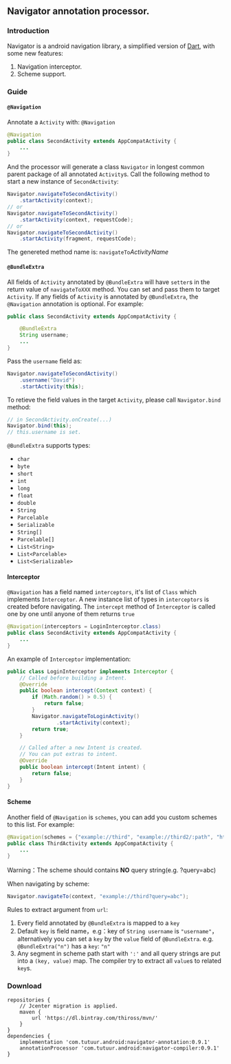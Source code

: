 ## Navigator annotation processor.
### Introduction
Navigator is a android navigation library, a simplified version of [Dart](https://github.com/f2prateek/dart), with some new features: 
1. Navigation interceptor.
3. Scheme support.

### Guide
#### `@Navigation`
Annotate a `Activity` with: `@Navigation` 
``` Java
@Navigation
public class SecondActivity extends AppCompatActivity {
    ...
}
```
And the processor will generate a class `Navigator` in longest common parent package of all annotated `Activity`s. Call the following method to start a new instance of `SecondActivity`: 
``` Java
Navigator.navigateToSecondActivity()
    .startActivity(context);
// or
Navigator.navigateToSecondActivity()
    .startActivity(context, requestCode);
// or
Navigator.navigateToSecondActivity()
    .startActivity(fragment, requestCode);
```
The genereted method name is: `navigateTo`*ActivityName*

#### `@BundleExtra`
All fields of `Activity` annotated by `@BundleExtra` will have `setter`s in the return value of `navigateToXXX` method. You can set and pass them to target `Activity`. If any fields of `Activity` is annotated by `@BundleExtra`, the `@Navigation` annotation is optional. For example:
``` Java
public class SecondActivity extends AppCompatActivity {

    @BundleExtra
    String username;
    ...
}
```
Pass the `username` field as:
``` Java
Navigator.navigateToSecondActivity()
    .username("David")
    .startActivity(this);
```

To retieve the field values in the target `Activity`, please call `Navigator.bind` method:
``` Java
// in SecondActivity.onCreate(...)
Navigator.bind(this);
// this.username is set.
```

`@BundleExtra` supports types:
* `char`
* `byte`
* `short`
* `int`
* `long`
* `float`
* `double`
* `String`
* `Parcelable`
* `Serializable`
* `String[]`
* `Parcelable[]`
* `List<String>`
* `List<Parcelable>`
* `List<Serializable>`

#### Interceptor
`@Navigation` has a field named `interceptors`, it's list of `Class` which implements `Interceptor`. A new instance list of types in `interceptors` is created before navigating. The `intercept` method of `Interceptor` is called one by one until anyone of them returns `true`
``` Java
@Navigation(interceptors = LoginInterceptor.class)
public class SecondActivity extends AppCompatActivity {
    ...
}
```

An example of `Interceptor` implementation:
``` Java
public class LoginInterceptor implements Interceptor {
    // Called before building a Intent.
    @Override
    public boolean intercept(Context context) {
        if (Math.random() > 0.5) {
            return false;
        }
        Navigator.navigateToLoginActivity()
                .startActivity(context);
        return true;
    }

    // Called after a new Intent is created.
    // You can put extras to intent.
    @Override
    public boolean intercept(Intent intent) {
        return false;
    }
}
```

#### Scheme
Another field of `@Navigation` is `schemes`, you can add you custom schemes to this list. For example:
``` Java
@Navigation(schemes = {"example://third", "example://third2/:path", "http://www.example.com/third"})
public class ThirdActivity extends AppCompatActivity {
    ...
}
```
Warning：The scheme should contains **NO** query string(e.g. ?query=abc)

When navigating by scheme:
``` Java
Navigator.navigateTo(context, "example://third?query=abc");
```

Rules to extract argument from `url`:
1. Every field annotated by `@BundleExtra` is mapped to a `key`
2. Default `key` is field name，e.g：key of `String username` is `"username"`，alternatively you can set a `key` by the `value` field of `@BundleExtra`. e.g. `@BundleExtra("n")` has a `key`: `"n"`
3. Any segment in scheme path start with `':'` and all query strings are put into a `(key, value)` map. The compiler try to extract all `value`s to related `key`s.

### Download
```
repositories {
    // Jcenter migration is applied.
    maven {
        url 'https://dl.bintray.com/thiross/mvn/'
    }
}
dependencies {
    implementation 'com.tutuur.android:navigator-annotation:0.9.1'
    annotationProcessor 'com.tutuur.android:navigator-compiler:0.9.1'
}
```
